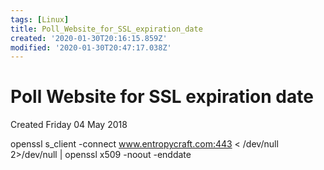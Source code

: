 ```yaml
---
tags: [Linux]
title: Poll_Website_for_SSL_expiration_date
created: '2020-01-30T20:16:15.859Z'
modified: '2020-01-30T20:47:17.038Z'
---
```


# Poll Website for SSL expiration date
Created Friday 04 May 2018

openssl s_client -connect www.entropycraft.com:443 < /dev/null 2>/dev/null | openssl x509 -noout -enddate

